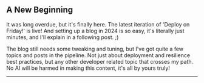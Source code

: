 ## A New Beginning


It was long overdue, but it's finally here. The latest iteration of 'Deploy on Friday!' is live! And setting up a blog in 2024 is so easy, it's literally just minutes, and I'll explain in a following post. ;)


The blog still needs some tweaking and tuning, but I've got quite a few topics and posts in the pipeline. Not just about deployment and resilience best practices, but any other developer related topic that crosses my path. No AI will be harmed in making this content, it's all by yours truly!

---

